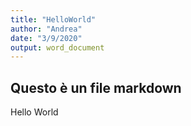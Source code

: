```yaml
---
title: "HelloWorld"
author: "Andrea"
date: "3/9/2020"
output: word_document
---
```



## Questo è un file markdown


Hello World

